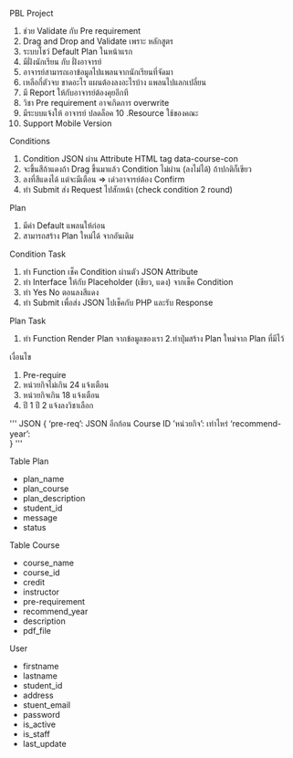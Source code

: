 PBL Project

1. ช่วย Validate กับ Pre requirement
2. Drag and Drop and Validate เพราะ หลักสูตร
3. ระบบโชว์ Default Plan ในหน้าแรก
4. มีฝั่งนักเรียน กับ ฝั่งอาจารย์
5. อาจารย์สามารถเอาข้อมูลไปแพลนจากนักเรียนที่จัดมา
6. เหลือกี่ตัวจบ ขาดอะไร แผนต้องลงอะไรบ้าง แพลนไปแลกเปลี่ยน
7. มี Report ให้กับอาจารย์ต้องคุยอีกที
8. วิชา Pre requirement อาจเกิดการ overwrite 
9. มีระบบแจ้งให้ อาจารย์ ปลดล็อค
10 .Resource ใช้ของคณะ
11. Support Mobile Version 


Conditions
1. Condition JSON ผ่าน Attribute HTML tag data-course-con
2. จะขึ้นสีถ้าแดงถ้า Drag ขึ้นมาแล้ว Condition ไม่ผ่าน (ลงไม่ได้) ถ้าปกติก็เขียว
3. ลงที่สีแดงได้ แต่จะมีเตือน => เด๋วอาจารย์ต้อง Confirm
4. ทำ Submit ส่ง Request ไปสักหน้า (check condition 2 round)

Plan 
1. มีค่า Default แพลนให้ก่อน
2. สามารถสร้าง Plan ใหม่ได้ จากอันเดิม


Condition Task
1. ทำ Function เช็ค Condition ผ่านตัว JSON Attribute 
2. ทำ Interface ให้กับ Placeholder (เขียว, แดง) จากเช็ค Condition
3. ทำ Yes No ตอนลงสีแดง
4. ทำ Submit เพื่อส่ง JSON ไปเช็คกับ PHP และรับ Response

Plan Task
1. ทำ Function Render Plan จากข้อมูลของเรา
2.ทำปุ่มสร้าง Plan ใหม่จาก Plan ที่มีไว้

เงื่อนไข
1. Pre-require
2. หน่วยกิจไม่เกิน 24 แจ้งเตือน
3. หน่วยกิจเกิน 18 แจ้งเตือน
4. ปี 1 ปี 2 แจ้งลงวิชาเลือก

'''
JSON
{
   ‘pre-req’: JSON อีกก้อน Course ID
   ’หน่วยกิจ’: เท่าไหร่
   ‘recommend-year’:  
}
'''

Table Plan
- plan_name
- plan_course
- plan_description
- student_id
- message
- status

Table Course
- course_name
- course_id
- credit
- instructor
- pre-requirement
- recommend_year
- description
- pdf_file

User
- firstname
- lastname
- student_id
- address
- stuent_email
- password
- is_active
- is_staff
- last_update

